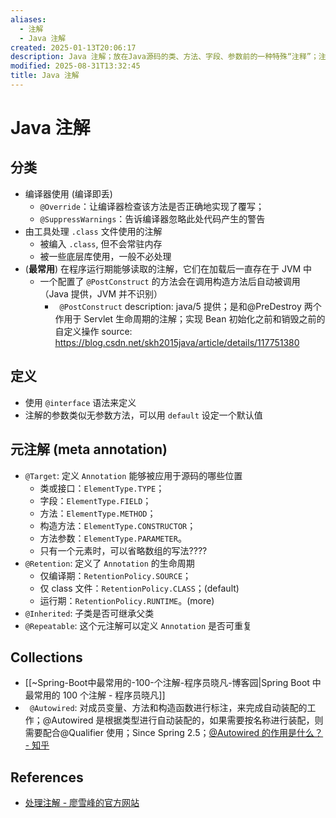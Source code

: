 ```yaml
---
aliases:
  - 注解
  - Java 注解
created: 2025-01-13T20:06:17
description: Java 注解；放在Java源码的类、方法、字段、参数前的一种特殊“注释”；注解是一种用作标注的 "元数据"；被编译器直接忽略，被打包进入class文件
modified: 2025-08-31T13:32:45
title: Java 注解
---
```


# Java 注解

## 分类

- 编译器使用 (编译即丢)
    - `@Override`：让编译器检查该方法是否正确地实现了覆写；
    - `@SuppressWarnings`：告诉编译器忽略此处代码产生的警告
- 由工具处理 `.class` 文件使用的注解
	- 被编入 `.class`, 但不会常驻内存
	- 被一些底层库使用，一般不必处理
- (**最常用**) 在程序运行期能够读取的注解，它们在加载后一直存在于 JVM 中
    - 一个配置了 `@PostConstruct` 的方法会在调用构造方法后自动被调用
      （Java 提供，JVM 并不识别）
      - ` @PostConstruct`
        description: java/5 提供；是和@PreDestroy 两个作用于 Servlet 生命周期的注解；实现 Bean 初始化之前和销毁之前的自定义操作
        source: https://blog.csdn.net/skh2015java/article/details/117751380

## 定义

- 使用 `@interface` 语法来定义
- 注解的参数类似无参数方法，可以用 `default` 设定一个默认值

## 元注解 (meta annotation)

- `@Target`: 定义 `Annotation` 能够被应用于源码的哪些位置
    - 类或接口：`ElementType.TYPE`；
    - 字段：`ElementType.FIELD`；
    - 方法：`ElementType.METHOD`；
    - 构造方法：`ElementType.CONSTRUCTOR`；
    - 方法参数：`ElementType.PARAMETER`。
    - 只有一个元素时，可以省略数组的写法????
- `@Retention`: 定义了 `Annotation` 的生命周期
	- 仅编译期：`RetentionPolicy.SOURCE`；
	- 仅 class 文件：`RetentionPolicy.CLASS`；(default)
	- 运行期：`RetentionPolicy.RUNTIME`。(more)
- `@Inherited`: 子类是否可继承父类
- `@Repeatable`: 这个元注解可以定义 `Annotation` 是否可重复

## Collections

- [[~Spring-Boot中最常用的-100-个注解-程序员晓凡-博客园|Spring Boot 中最常用的 100 个注解 - 程序员晓凡]]
- ` @Autowired`: 对成员变量、方法和构造函数进行标注，来完成自动装配的工作；@Autowired 是根据类型进行自动装配的，如果需要按名称进行装配，则需要配合@Qualifier 使用；Since Spring 2.5；[@Autowired 的作用是什么？ - 知乎](https://zhuanlan.zhihu.com/p/91654572)

## References

- [处理注解 - 廖雪峰的官方网站](https://www.liaoxuefeng.com/wiki/1252599548343744/1265102026065728)
